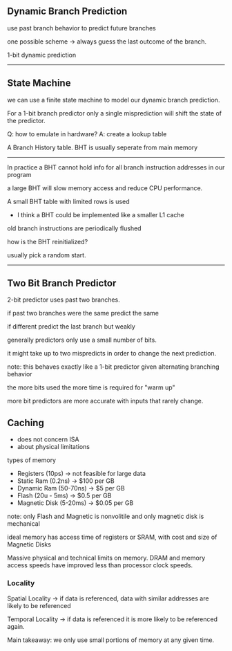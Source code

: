 ## Dynamic Branch Prediction

use past branch behavior to predict
future branches


one possible scheme -> always guess the last
outcome of the branch.

1-bit dynamic prediction

<hr>

## State Machine

we can use a finite state machine to model
our dynamic branch prediction.

For a 1-bit branch predictor only a single
misprediction will shift the state of the
predictor.

Q: how to emulate in hardware?
A: create a lookup table

A Branch History table.
BHT is usually seperate from main memory

<hr>

In practice a BHT cannot hold info for all
branch instruction addresses in our program

a large BHT will slow memory access and reduce
CPU performance.

A small BHT table with limited rows is used
- I think a BHT could be implemented like a
smaller L1 cache

old branch instructions are periodically
flushed

how is the BHT reinitialized?

usually pick a random start.

<hr>

## Two Bit Branch Predictor

2-bit predictor uses past two branches.

if past two branches were the same predict
the same

if different predict the last branch but
weakly

generally predictors only use a small number
of bits.

it might take up to two mispredicts in order to
change the next prediction.

note: this behaves exactly like a 1-bit
predictor given alternating branching
behavior

the more bits used the more time is
required for "warm up"

more bit predictors are more accurate with
inputs that rarely change.

## Caching

- does not concern ISA
- about physical limitations

types of memory
- Registers (10ps) -> not feasible for large data
- Static Ram (0.2ns) -> $100 per GB
- Dynamic Ram (50-70ns) -> $5 per GB
- Flash (20u - 5ms) -> $0.5 per GB
- Magnetic Disk (5-20ms) -> $0.05 per GB

note: only Flash and Magnetic is
nonvolitile and only magnetic disk
is mechanical 

ideal memory has access time of registers or
SRAM, with cost and size of Magnetic Disks


Massive physical and technical limits on
memory. DRAM and memory access speeds have
improved less than processor clock speeds.

### Locality

Spatial Locality -> if data is referenced,
data with similar addresses are likely to
be referenced

Temporal Locality -> if data is referenced
it is more likely to be referenced again.

Main takeaway: we only use small portions
of memory at any given time.













